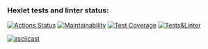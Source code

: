 ### Hexlet tests and linter status:
[![Actions Status](https://github.com/alexkwyk/frontend-project-lvl2/workflows/hexlet-check/badge.svg)](https://github.com/alexkwyk/frontend-project-lvl2/actions)
[![Maintainability](https://api.codeclimate.com/v1/badges/8cb6299162b5b04663ba/maintainability)](https://codeclimate.com/github/alexkwyk/frontend-project-lvl2/maintainability)
[![Test Coverage](https://api.codeclimate.com/v1/badges/8cb6299162b5b04663ba/test_coverage)](https://codeclimate.com/github/alexkwyk/frontend-project-lvl2/test_coverage)
[![Tests&Linter](https://github.com/alexkwyk/frontend-project-lvl2/actions/workflows/tests&linter.yml/badge.svg)](https://github.com/alexkwyk/frontend-project-lvl2/actions/workflows/tests&linter.yml)

[![asciicast](https://asciinema.org/a/498634.svg)](https://asciinema.org/a/498634)